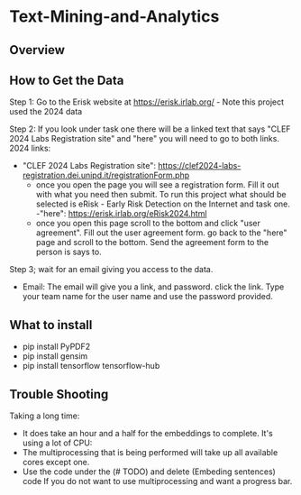 # Text-Mining-and-Analytics
## Overview

## How to Get the Data
Step 1: Go to the Erisk website at https://erisk.irlab.org/  - Note this project used the 2024 data  

Step 2: If you look under task one there will be a linked text that says "CLEF 2024 Labs Registration site" and "here" you will need to go to both links.
2024 links:
- "CLEF 2024 Labs Registration site": https://clef2024-labs-registration.dei.unipd.it/registrationForm.php
  - once you open the page you will see a registration form. Fill it out with what you need then submit. To run this project what should be selected is eRisk - Early Risk Detection on the Internet and task one.
-"here": https://erisk.irlab.org/eRisk2024.html
  - once you open this page scroll to the bottom and click "user agreement". Fill out the user agreement form. go back to the "here" page and scroll to the bottom. Send the agreement form to the person is says to. 

Step 3; wait for an email giving you access to the data.
- Email: The email will give you a link, and password. click the link. Type your team name for the user name and use the password provided. 

## What to install
- pip install PyPDF2
- pip install gensim
- pip install tensorflow tensorflow-hub

## Trouble Shooting
Taking a long time: 
- It does take an hour and a half for the embeddings to complete.
It's using a lot of CPU: 
- The multiprocessing that is being performed will take up all available cores except one.
- Use the code under the (# TODO) and delete (Embeding sentences) code If you do not want to use multiprocessing and want a progress bar.

